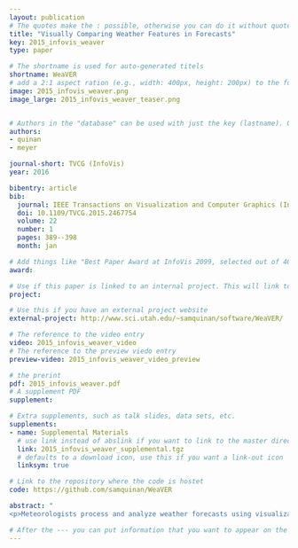 ```yaml
---
layout: publication
# The quotes make the : possible, otherwise you can do it without quotes
title: "Visually Comparing Weather Features in Forecasts"
key: 2015_infovis_weaver
type: paper

# The shortname is used for auto-generated titels
shortname: WeaVER
# add a 2:1 aspect ration (e.g., width: 400px, height: 200px) to the folder /assets/images/papers/
image: 2015_infovis_weaver.png
image_large: 2015_infovis_weaver_teaser.png


# Authors in the "database" can be used with just the key (lastname). Others can be written properly.
authors:
- quinan
- meyer

journal-short: TVCG (InfoVis)
year: 2016

bibentry: article
bib:
  journal: IEEE Transactions on Visualization and Computer Graphics (InfoVis ’15)
  doi: 10.1109/TVCG.2015.2467754
  volume: 22
  number: 1
  pages: 389--398
  month: jan

# Add things like "Best Paper Award at InfoVis 2099, selected out of 4000 submissions" 
award:

# Use if this paper is linked to an internal project. This will link to the project site
project:

# Use this if you have an external project website 
external-project: http://www.sci.utah.edu/~samquinan/software/WeaVER/

# The reference to the video entry
video: 2015_infovis_weaver_video
# The reference to the preview viedo entry 
preview-video: 2015_infovis_weaver_video_preview

# the prerint
pdf: 2015_infovis_weaver.pdf
# A supplement PDF
supplement:

# Extra supplements, such as talk slides, data sets, etc. 
supplements:
- name: Supplemental Materials
  # use link instead of abslink if you want to link to the master directory
  link: 2015_infovis_weaver_supplemental.tgz
  # defaults to a download icon, use this if you want a link-out icon
  linksym: true

# Link to the repository where the code is hostet
code: https://github.com/samquinan/WeaVER

abstract: "
<p>Meteorologists process and analyze weather forecasts using visualization in order to examine the behaviors of and relationships among weather features. In this design study conducted with meteorologists in decision support roles, we identified and attempted to address two significant common challenges in weather visualization: the employment of inconsistent and often ineffective visual encoding practices across a wide range of visualizations, and a lack of support for directly visualizing how different weather features relate across an ensemble of possible forecast outcomes. In this work, we present a characterization of the problems and data associated with meteorological forecasting, we propose a set of informed default encoding choices that integrate existing meteorological conventions with effective visualization practice, and we extend a set of techniques as an initial step toward directly visualizing the interactions of multiple features over an ensemble forecast. We discuss the integration of these contributions into a functional prototype tool, and also reflect on the many practical challenges that arise when working with weather data.</p>"

# After the --- you can put information that you want to appear on the website using markdown formatting or HTML. A good example are acknowledgements, extra references, an erratum, etc.
---
```

